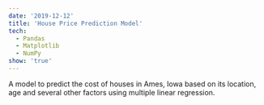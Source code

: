 ```yaml
---
date: '2019-12-12'
title: 'House Price Prediction Model'
tech:
  - Pandas
  - Matplotlib
  - NumPy
show: 'true'
---
```


A model to predict the cost of houses in Ames, Iowa based on its location, age and several other factors using multiple linear regression.


